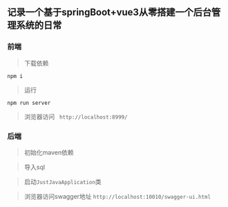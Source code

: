 ## 记录一个基于springBoot+vue3从零搭建一个后台管理系统的日常

### 前端

>下载依赖

```
npm i
```

>运行

``` 
npm run server
```
>浏览器访问 ` http://localhost:8999/`

### 后端

>初始化maven依赖

>导入sql

>启动`JustJavaApplication`类

> 浏览器访问swagger地址 `http://localhost:10010/swagger-ui.html`
